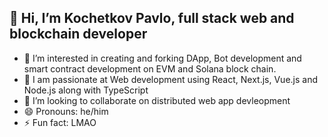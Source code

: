 ## 👋 Hi, I’m Kochetkov Pavlo, full stack web and blockchain developer
- 👀 I’m interested in creating and forking DApp, Bot development and smart contract development on EVM and Solana block chain. 
- 🌱 I am passionate at Web development using React, Next.js, Vue.js and Node.js along with TypeScript
- 💞️ I’m looking to collaborate on distributed web app devleopment
- 😄 Pronouns: he/him
- ⚡ Fun fact: LMAO

<!---
kochetkovpavlo/kochetkovpavlo is a ✨ special ✨ repository because its `README.md` (this file) appears on your GitHub profile.
You can click the Preview link to take a look at your changes.
--->
